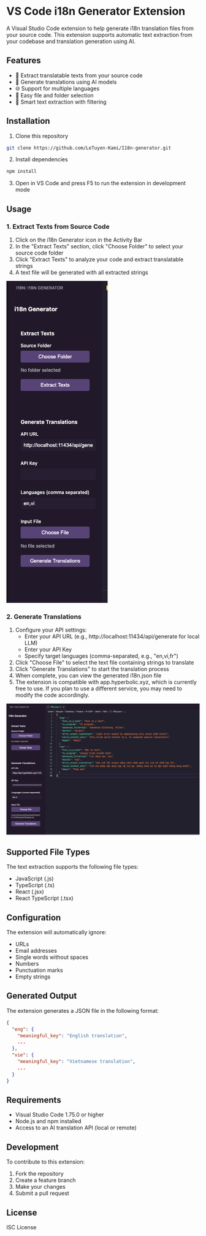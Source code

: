# VS Code i18n Generator Extension

A Visual Studio Code extension to help generate i18n translation files from your source code. This extension supports automatic text extraction from your codebase and translation generation using AI.

## Features

- 📝 Extract translatable texts from your source code
- 🔄 Generate translations using AI models
- 🌐 Support for multiple languages
- 📁 Easy file and folder selection
- 🎯 Smart text extraction with filtering

## Installation

1. Clone this repository

```bash
git clone https://github.com/LeTuyen-Kami/I18n-generator.git
```

2. Install dependencies

```bash
npm install
```

3. Open in VS Code and press F5 to run the extension in development mode

## Usage

### 1. Extract Texts from Source Code

1. Click on the i18n Generator icon in the Activity Bar
2. In the "Extract Texts" section, click "Choose Folder" to select your source code folder
3. Click "Extract Texts" to analyze your code and extract translatable strings
4. A text file will be generated with all extracted strings

![Extract Texts](./media/main.png)

### 2. Generate Translations

1. Configure your API settings:
   - Enter your API URL (e.g., http://localhost:11434/api/generate for local LLM)
   - Enter your API Key
   - Specify target languages (comma-separated, e.g., "en,vi,fr")
2. Click "Choose File" to select the text file containing strings to translate
3. Click "Generate Translations" to start the translation process
4. When complete, you can view the generated i18n.json file
5. The extension is compatible with app.hyperbolic.xyz, which is currently free to use. If you plan to use a different service, you may need to modify the code accordingly.

![Generate Translations](./media/generate.png)

## Supported File Types

The text extraction supports the following file types:

- JavaScript (.js)
- TypeScript (.ts)
- React (.jsx)
- React TypeScript (.tsx)

## Configuration

The extension will automatically ignore:

- URLs
- Email addresses
- Single words without spaces
- Numbers
- Punctuation marks
- Empty strings

## Generated Output

The extension generates a JSON file in the following format:

```json
{
  "eng": {
    "meaningful_key": "English translation",
    ...
  },
  "vie": {
    "meaningful_key": "Vietnamese translation",
    ...
  }
}
```

## Requirements

- Visual Studio Code 1.75.0 or higher
- Node.js and npm installed
- Access to an AI translation API (local or remote)

## Development

To contribute to this extension:

1. Fork the repository
2. Create a feature branch
3. Make your changes
4. Submit a pull request

## License

ISC License

